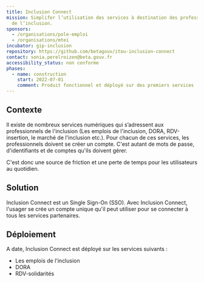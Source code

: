 ```yaml
---
title: Inclusion Connect
mission: Simplifer l’utilisation des services à destination des professionnels
  de l’inclusion.
sponsors:
  - /organisations/pole-emploi
  - /organisations/mtei
incubator: gip-inclusion
repository: https://github.com/betagouv/itou-inclusion-connect
contact: sonia.perelroizen@beta.gouv.fr
accessibility_status: non conforme
phases:
  - name: construction
    start: 2022-07-01
    comment: Produit fonctionnel et déployé sur des premiers services
---
```



## Contexte

Il existe de nombreux services numériques qui s’adressent aux professionnels de l'inclusion (Les emplois de l'inclusion, DORA, RDV-insertion, le marché de l'inclusion etc.). Pour chacun de ces services, les professionnels doivent se créer un compte. C﻿'est autant de mots de passe, d'identifiants et de comptes qu'ils doivent gérer.

C﻿'est donc une source de friction et une perte de temps pour les utilisateurs au quotidien.

## Solution

Inclusion Connect est un Single Sign-On (SSO). A﻿vec Inclusion Connect, l'usager se crée un compte unique qu'il peut utiliser pour se connecter à tous les services partenaires.



## Déploiement

A date, Inclusion Connect est déployé sur les services suivants : 

* L﻿es emplois de l'inclusion
* D﻿ORA
* R﻿DV-solidarités
